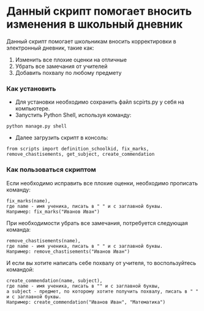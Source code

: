 # Данный скрипт помогает вносить изменения в школьный дневник

Данный скрипт помогает школьникам вносить корректировки в электронный дневник, такие как:
1. Изменить все плохие оценки на отличные
2. Убрать все замечания от учителей
3. Добавить похвалу по любому предмету

### Как установить

- Для установки необходимо сохранить файл scpirts.py у себя на компьютере.
- Запустить Python Shell, используя команду:
```
python manage.py shell 
```
- Далее загрузить скрипт в консоль:
```
from scripts import definition_schoolkid, fix_marks, remove_chastisements, get_subject, create_commendation
```

### Как пользоваться скриптом

Если необходимо исправить все плохие оценки, необходимо прописать команду:
```
fix_marks(name),
где name - имя ученика, писать в " " и с заглавной буквы. 
Например: fix_marks("Иванов Иван")
```

При необходимости убрать все замечания, потребуется следующая команда:
```
remove_chastisements(name),
где name - имя ученика, писать в " " и с заглавной буквы.
Например: remove_chastisements("Иванов Иван")
```
И если вы хотите написать себе похвалу от учителя, то воспользуйтесь командой:
```
create_commendation(name, subject),
где name - имя ученика, писать в "" и с заглавной буквы,
а subject - предмет, по которому хотите получить похвалу, писать в " " и с заглавной буквы.
Например: create_commendation("Иванов Иван", "Математика")
```

